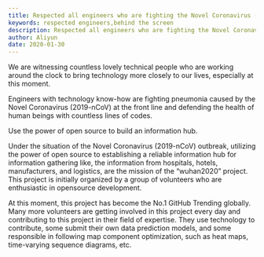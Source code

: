 ```yaml
---
title: Respected all engineers who are fighting the Novel Coronavirus (COVID-19) pandemic behind the screen.
keywords: respected engineers,behind the screen
description: Respected all engineers who are fighting the Novel Coronavirus (COVID-19) pandemic behind the screen.
author: Aliyun
date: 2020-01-30
---
```

We are witnessing countless lovely technical people who are working around the clock to bring technology more closely to our lives, especially at this moment.

Engineers with technology know-how are fighting pneumonia caused by the Novel Coronavirus (2019-nCoV) at the front line and defending the health of human beings with countless lines of codes.

Use the power of open source to build an information hub.

Under the situation of the Novel Coronavirus (2019-nCoV) outbreak, utilizing the power of open source to establishing a reliable information hub for information gathering like, the information from hospitals, hotels, manufacturers, and logistics, are the mission of the “wuhan2020” project. This project is initially organized by a group of volunteers who are enthusiastic in opensource development.

At this moment, this project has become the No.1 GitHub Trending globally. Many more volunteers are getting involved in this project every day and contributing to this project in their field of expertise. They use technology to contribute, some submit their own data prediction models, and some responsible in following map component optimization, such as heat maps, time-varying sequence diagrams, etc.
